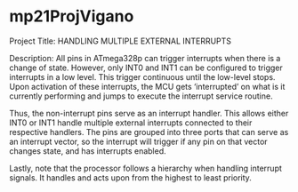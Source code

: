 # mp21ProjVigano

Project Title:
HANDLING MULTIPLE EXTERNAL INTERRUPTS


Description:
All pins in ATmega328p can trigger interrupts when there is a change of state. However, only INT0 and INT1 can be configured to trigger interrupts in a low level. This trigger continuous until the low-level stops. Upon activation of these interrupts, the MCU gets ‘interrupted’ on what is it currently performing and jumps to execute the interrupt service routine.
		
Thus, the non-interrupt pins serve as an interrupt handler. This allows either INT0 or INT1 handle multiple external interrupts connected to their respective handlers. The pins are grouped into three ports that can serve as an interrupt vector, so the interrupt will trigger if any pin on that vector changes state, and has interrupts enabled.

Lastly, note that the processor follows a hierarchy when handling interrupt signals.  It handles and acts upon from the highest to least priority. 
